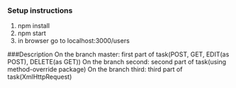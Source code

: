 ### Setup instructions
1. npm install
2. npm start
3. in browser go to localhost:3000/users

###Description
On the branch master: first part of task(POST, GET, EDIT(as POST), DELETE(as GET))
On the branch second: second part of task(using method-override package)
On the branch third: third part of task(XmlHttpRequest)